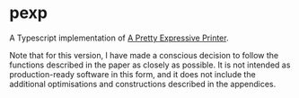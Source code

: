 # pexp

A Typescript implementation of [A Pretty Expressive Printer](https://sorawee.github.io/pretty-expressive-oopsla23-artifact/full-paper.pdf). 

Note that for this version, I have made a conscious decision to follow the functions described in the paper as closely as possible. It is not intended as production-ready software in this form, and it does not include the additional optimisations and constructions described in the appendices. 
